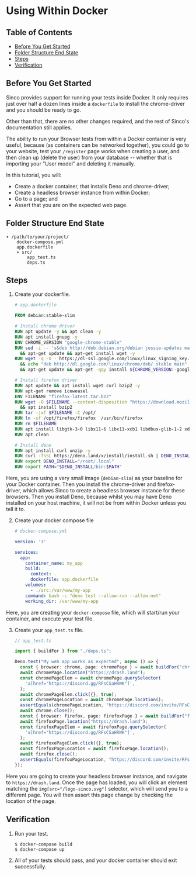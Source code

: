 # Using Within Docker

## Table of Contents

- [Before You Get Started](#before-you-get-started)
- [Folder Structure End State](#folder-structure-end-state)
- [Steps](#steps)
- [Verification](#verification)

## Before You Get Started

Sinco provides support for running your tests inside Docker. It only requires
just over half a dozen lines inside a `dockerfile` to install the chrome-driver
and you should be ready to go.

Other than that, there are no other changes required, and the rest of Sinco's
documentation still applies.

The ability to run your Browser tests from within a Docker container is very
useful, because (as containers can be networked together), you could go to your
website, test your `/register` page works when creating a user, and then clean
up (delete the user) from your database -- whether that is importing your "User
model" and deleting it manually.

In this tutorial, you will:

- Create a docker container, that installs Deno and chrome-driver;
- Create a headless browser instance from within Docker;
- Go to a page; and
- Assert that you are on the expected web page.

## Folder Structure End State

```text
▾ /path/to/your/project/
    docker-compose.yml
    app.dockerfile
    ▾ src/
        app_test.ts
        deps.ts
```

## Steps

1. Create your dockerfile.

   ```dockerfile
   # app.dockerfile

   FROM debian:stable-slim

   # Install chrome driver
   RUN apt update -y && apt clean -y
   RUN apt install gnupg -y
   ENV CHROME_VERSION "google-chrome-stable"
   RUN sed -i -- 's&deb http://deb.debian.org/debian jessie-updates main&#deb http://deb.debian.org/debian jessie-updates main&g' /etc/apt/sources.list \
     && apt-get update && apt-get install wget -y
   RUN wget -q -O - https://dl-ssl.google.com/linux/linux_signing_key.pub | apt-key add - \
     && echo "deb http://dl.google.com/linux/chrome/deb/ stable main" >> /etc/apt/sources.list \
     && apt-get update && apt-get -qqy install ${CHROME_VERSION:-google-chrome-stable}

   # Install firefox driver
   RUN apt update && apt install wget curl bzip2 -y
   RUN apt-get remove iceweasel
   ENV FILENAME "firefox-latest.tar.bz2"
   RUN wget -O $FILENAME --content-disposition "https://download.mozilla.org/?product=firefox-latest-ssl&os=linux64&lang=en-US" \
     && apt install bzip2
   RUN tar -jxf $FILENAME -C /opt/
   RUN ln -sf /opt/firefox/firefox  /usr/bin/firefox
   RUN rm $FILENAME
   RUN apt install libgtk-3-0 libx11-6 libx11-xcb1 libdbus-glib-1-2 xdg-utils -y
   RUN apt clean

   # Install deno
   RUN apt install curl unzip -y
   RUN curl -fsSL https://deno.land/x/install/install.sh | DENO_INSTALL=/usr/local sh
   RUN export DENO_INSTALL="/root/.local"
   RUN export PATH="$DENO_INSTALL/bin:$PATH"
   ```

Here, you are using a very small image (`debian-slim`) as your baseline for your
Docker container. Then you install the chrome-driver and firefox-driver, which
allows Sinco to create a headless browser instance for these browsers. Then you
install Deno, because whilst you may have Deno installed on your host machine,
it will not be from within Docker unless you tell it to.

2. Create your docker compose file

   ```yml
   # docker-compose.yml

   version: '3'

   services:
     app:
       container_name: my_app
       build:
         context: .
         dockerfile: app.dockerfile
       volumes:
         - ./src:/var/www/my-app
       command: bash -c "deno test --allow-run --allow-net"
       working_dir: /var/www/my-app
   ```

Here, you are creating your `docker-compose` file, which will start/run your
container, and execute your test file.

3. Create your `app_test.ts` file.

   ```typescript
   // app_test.ts

   import { buildFor } from "./deps.ts";

   Deno.test("My web app works as expected", async () => {
     const { browser: chrome, page: chromePage } = await buildFor("chrome");
     await chromePage.location("https://drash.land");
     const chromePageElem = await chromePage.querySelector(
       'a[href="https://discord.gg/RFsCSaHRWK"]',
     );
     await chromePageElem.click({}, true);
     const chromePageLocation = await chromePage.location();
     assertEquals(chromePageLocation, "https://discord.com/invite/RFsCSaHRWK");
     await chrome.close();
     const { browser: firefox, page: firefoxPage } = await buildFor("firefox");
     await firefoxPage.location("https://drash.land");
     const firefoxPageElem = await firefoxPage.querySelector(
       'a[href="https://discord.gg/RFsCSaHRWK"]',
     );
     await firefoxePageElem.click({}, true);
     const firefoxPageLocation = await firefoxPage.location();
     await firefox.close();
     assertEquals(firefoxPageLocation, "https://discord.com/invite/RFsCSaHRWK");
   });
   ```

Here you are going to create your headless browser instance, and navigate to
`https://drash.land`. Once the page has loaded, you will click an element
matching the `img[src="/logo-sinco.svg"]` selector, which will send you to a
different page. You will then assert this page change by checking the location
of the page.

## Verification

1. Run your test.

   ```shell
   $ docker-compose build
   $ docker-compose up
   ```

2. All of your tests should pass, and your docker container should exit
   successfully.
